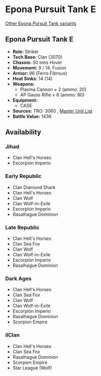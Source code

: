 # Epona Pursuit Tank E 

[Other Epona Pursuit Tank variants](../epona_pursuit_tank.md) 

## Epona Pursuit Tank E 

- **Role:** Striker 
- **Tech Base:** Clan (3070) 
- **Chassis:** 50 tons Hover 
- **Movement:** 9 / 14, Fusion 
- **Armor:** 96 (Ferro Fibrous) 
- **Heat Sinks:** 14 (14) 
- **Weapons:** 
  - Plasma Cannon × 2 (ammo: 20) 
  - AP Gauss Rifle × 6 (ammo: 80) 
- **Equipment:** 
  - CASE 
- **Sources:** TRO: 3060 , [Master Unit List](http://masterunitlist.info/Unit/Details/995) 
- **Battle Value:** 1436 

## Availability 

### Jihad 

- Clan Hell's Horses 
- Escorpión Imperio 

### Early Republic 

- Clan Diamond Shark 
- Clan Hell's Horses 
- Clan Wolf 
- Clan Wolf-in-Exile 
- Escorpión Imperio 
- Rasalhague Dominion 

### Late Republic 

- Clan Hell's Horses 
- Clan Sea Fox 
- Clan Wolf 
- Clan Wolf-in-Exile 
- Escorpión Imperio 
- Rasalhague Dominion 

### Dark Ages 

- Clan Hell's Horses 
- Clan Sea Fox 
- Clan Wolf 
- Clan Wolf-in-Exile 
- Escorpión Imperio 
- Rasalhague Dominion 
- Scorpion Empire 

### ilClan 

- Clan Hell's Horses 
- Clan Sea Fox 
- Rasalhague Dominion 
- Scorpion Empire 
- Star League (Wolf) 

